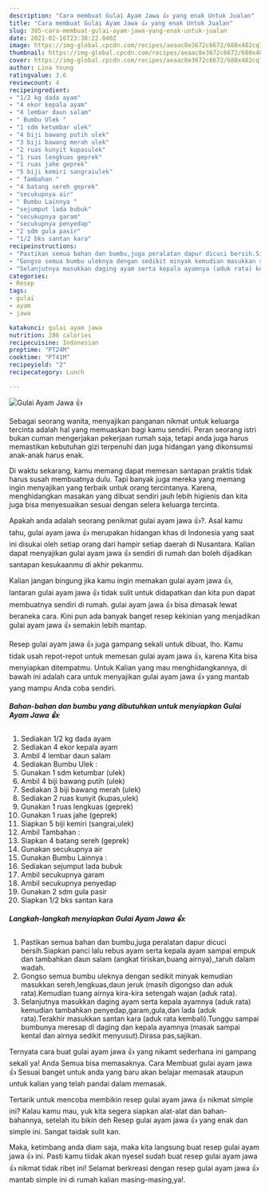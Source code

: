 ```yaml
---
description: "Cara membuat Gulai Ayam Jawa 👍 yang enak Untuk Jualan"
title: "Cara membuat Gulai Ayam Jawa 👍 yang enak Untuk Jualan"
slug: 385-cara-membuat-gulai-ayam-jawa-yang-enak-untuk-jualan
date: 2021-02-16T23:38:22.040Z
image: https://img-global.cpcdn.com/recipes/aeaac8e3672c6672/680x482cq70/gulai-ayam-jawa-👍-foto-resep-utama.jpg
thumbnail: https://img-global.cpcdn.com/recipes/aeaac8e3672c6672/680x482cq70/gulai-ayam-jawa-👍-foto-resep-utama.jpg
cover: https://img-global.cpcdn.com/recipes/aeaac8e3672c6672/680x482cq70/gulai-ayam-jawa-👍-foto-resep-utama.jpg
author: Lina Young
ratingvalue: 3.6
reviewcount: 4
recipeingredient:
- "1/2 kg dada ayam"
- "4 ekor kepala ayam"
- "4 lembar daun salam"
- " Bumbu Ulek "
- "1 sdm ketumbar ulek"
- "4 biji bawang putih ulek"
- "3 biji bawang merah ulek"
- "2 ruas kunyit kupasulek"
- "1 ruas lengkuas geprek"
- "1 ruas jahe geprek"
- "5 biji kemiri sangraiulek"
- " Tambahan "
- "4 batang sereh geprek"
- "secukupnya air"
- " Bumbu Lainnya "
- "sejumput lada bubuk"
- "secukupnya garam"
- "secukupnya penyedap"
- "2 sdm gula pasir"
- "1/2 bks santan kara"
recipeinstructions:
- "Pastikan semua bahan dan bumbu,juga peralatan dapur dicuci bersih.Siapkan panci lalu rebus ayam serta kepala ayam sampai empuk dan tambahkan daun salam (angkat tiriskan,buang airnya),,taruh dalam wadah."
- "Gongso semua bumbu uleknya dengan sedikit minyak kemudian masukkan sereh,lengkuas,daun jeruk (masih digongso dan aduk rata).Kemudian tuang airnya kira-kira setengah wajan (aduk rata)."
- "Selanjutnya masukkan daging ayam serta kepala ayamnya (aduk rata) kemudian tambahkan penyedap,garam,gula,dan lada (aduk rata).Terakhir masukkan santan kara (aduk rata kembali).Tunggu sampai bumbunya meresap di daging dan kepala ayamnya (masak sampai kental dan airnya sedikit menyusut).Dirasa pas,sajikan."
categories:
- Resep
tags:
- gulai
- ayam
- jawa

katakunci: gulai ayam jawa 
nutrition: 286 calories
recipecuisine: Indonesian
preptime: "PT24M"
cooktime: "PT41M"
recipeyield: "2"
recipecategory: Lunch

---
```



![Gulai Ayam Jawa 👍](https://img-global.cpcdn.com/recipes/aeaac8e3672c6672/680x482cq70/gulai-ayam-jawa-👍-foto-resep-utama.jpg)

Sebagai seorang wanita, menyajikan panganan nikmat untuk keluarga tercinta adalah hal yang memuaskan bagi kamu sendiri. Peran seorang istri bukan cuman mengerjakan pekerjaan rumah saja, tetapi anda juga harus memastikan kebutuhan gizi terpenuhi dan juga hidangan yang dikonsumsi anak-anak harus enak.

Di waktu  sekarang, kamu memang dapat memesan santapan praktis tidak harus susah membuatnya dulu. Tapi banyak juga mereka yang memang ingin menyajikan yang terbaik untuk orang tercintanya. Karena, menghidangkan masakan yang dibuat sendiri jauh lebih higienis dan kita juga bisa menyesuaikan sesuai dengan selera keluarga tercinta. 



Apakah anda adalah seorang penikmat gulai ayam jawa 👍?. Asal kamu tahu, gulai ayam jawa 👍 merupakan hidangan khas di Indonesia yang saat ini disukai oleh setiap orang dari hampir setiap daerah di Nusantara. Kalian dapat menyajikan gulai ayam jawa 👍 sendiri di rumah dan boleh dijadikan santapan kesukaanmu di akhir pekanmu.

Kalian jangan bingung jika kamu ingin memakan gulai ayam jawa 👍, lantaran gulai ayam jawa 👍 tidak sulit untuk didapatkan dan kita pun dapat membuatnya sendiri di rumah. gulai ayam jawa 👍 bisa dimasak lewat beraneka cara. Kini pun ada banyak banget resep kekinian yang menjadikan gulai ayam jawa 👍 semakin lebih mantap.

Resep gulai ayam jawa 👍 juga gampang sekali untuk dibuat, lho. Kamu tidak usah repot-repot untuk memesan gulai ayam jawa 👍, karena Kita bisa menyiapkan ditempatmu. Untuk Kalian yang mau menghidangkannya, di bawah ini adalah cara untuk menyajikan gulai ayam jawa 👍 yang mantab yang mampu Anda coba sendiri.

<!--inarticleads1-->

##### Bahan-bahan dan bumbu yang dibutuhkan untuk menyiapkan Gulai Ayam Jawa 👍:

1. Sediakan 1/2 kg dada ayam
1. Sediakan 4 ekor kepala ayam
1. Ambil 4 lembar daun salam
1. Sediakan  Bumbu Ulek :
1. Gunakan 1 sdm ketumbar (ulek)
1. Ambil 4 biji bawang putih (ulek)
1. Sediakan 3 biji bawang merah (ulek)
1. Sediakan 2 ruas kunyit (kupas,ulek)
1. Gunakan 1 ruas lengkuas (geprek)
1. Gunakan 1 ruas jahe (geprek)
1. Siapkan 5 biji kemiri (sangrai,ulek)
1. Ambil  Tambahan :
1. Siapkan 4 batang sereh (geprek)
1. Gunakan secukupnya air
1. Gunakan  Bumbu Lainnya :
1. Sediakan sejumput lada bubuk
1. Ambil secukupnya garam
1. Ambil secukupnya penyedap
1. Gunakan 2 sdm gula pasir
1. Siapkan 1/2 bks santan kara




<!--inarticleads2-->

##### Langkah-langkah menyiapkan Gulai Ayam Jawa 👍:

1. Pastikan semua bahan dan bumbu,juga peralatan dapur dicuci bersih.Siapkan panci lalu rebus ayam serta kepala ayam sampai empuk dan tambahkan daun salam (angkat tiriskan,buang airnya),,taruh dalam wadah.
1. Gongso semua bumbu uleknya dengan sedikit minyak kemudian masukkan sereh,lengkuas,daun jeruk (masih digongso dan aduk rata).Kemudian tuang airnya kira-kira setengah wajan (aduk rata).
1. Selanjutnya masukkan daging ayam serta kepala ayamnya (aduk rata) kemudian tambahkan penyedap,garam,gula,dan lada (aduk rata).Terakhir masukkan santan kara (aduk rata kembali).Tunggu sampai bumbunya meresap di daging dan kepala ayamnya (masak sampai kental dan airnya sedikit menyusut).Dirasa pas,sajikan.




Ternyata cara buat gulai ayam jawa 👍 yang nikamt sederhana ini gampang sekali ya! Anda Semua bisa memasaknya. Cara Membuat gulai ayam jawa 👍 Sesuai banget untuk anda yang baru akan belajar memasak ataupun untuk kalian yang telah pandai dalam memasak.

Tertarik untuk mencoba membikin resep gulai ayam jawa 👍 nikmat simple ini? Kalau kamu mau, yuk kita segera siapkan alat-alat dan bahan-bahannya, setelah itu bikin deh Resep gulai ayam jawa 👍 yang enak dan simple ini. Sangat taidak sulit kan. 

Maka, ketimbang anda diam saja, maka kita langsung buat resep gulai ayam jawa 👍 ini. Pasti kamu tiidak akan nyesel sudah buat resep gulai ayam jawa 👍 nikmat tidak ribet ini! Selamat berkreasi dengan resep gulai ayam jawa 👍 mantab simple ini di rumah kalian masing-masing,ya!.

